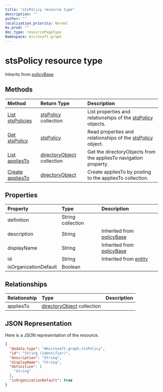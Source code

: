 ```yaml
---
title: "stsPolicy resource type"
description: ""
author: ""
localization_priority: Normal
ms.prod: ""
doc_type: resourcePageType
Namespace: microsoft.graph
---
```



# stsPolicy resource type




Inherits from [policyBase](../resources/policyBase.md)

## Methods
|Method|Return Type|Description|
|:---|:---|:---|
|[List stsPolicies](../api/stspolicy-list.md)|[stsPolicy](../resources/stsPolicy.md) collection|List properties and relationships of the [stsPolicy](../resources/stspolicy.md) objects.|
|[Get stsPolicy](../api/stspolicy-get.md)|[stsPolicy](../resources/stsPolicy.md)|Read properties and relationships of the [stsPolicy](../resources/stspolicy.md) object.|
|[List appliesTo](../api/stspolicy-list-appliesto.md)|[directoryObject](../resources/directoryObject.md) collection|Get the directoryObjects from the appliesTo navigation property.|
|[Create appliesTo](../api/stspolicy-post-appliesto.md)|[directoryObject](../resources/directoryObject.md)|Create appliesTo by posting to the appliesTo collection.|

## Properties
|Property|Type|Description|
|:---|:---|:---|
|definition|String collection||
|description|String| Inherited from [policyBase](../resources/policyBase.md)|
|displayName|String| Inherited from [policyBase](../resources/policyBase.md)|
|id|String| Inherited from [entity](../resources/entity.md)|
|isOrganizationDefault|Boolean||

## Relationships
|Relationship|Type|Description|
|:---|:---|:---|
|appliesTo|[directoryObject](../resources/directoryObject.md) collection||

## JSON Representation
Here is a JSON representation of the resource.
<!-- {
  "blockType": "resource",
  "keyProperty": "id",
  "@odata.type": "microsoft.graph.stsPolicy",
  "baseType": "microsoft.graph.policyBase",
  "openType": false
}
-->
``` json
{
  "@odata.type": "#microsoft.graph.stsPolicy",
  "id": "String (identifier)",
  "description": "String",
  "displayName": "String",
  "definition": [
    "String"
  ],
  "isOrganizationDefault": true
}
```

